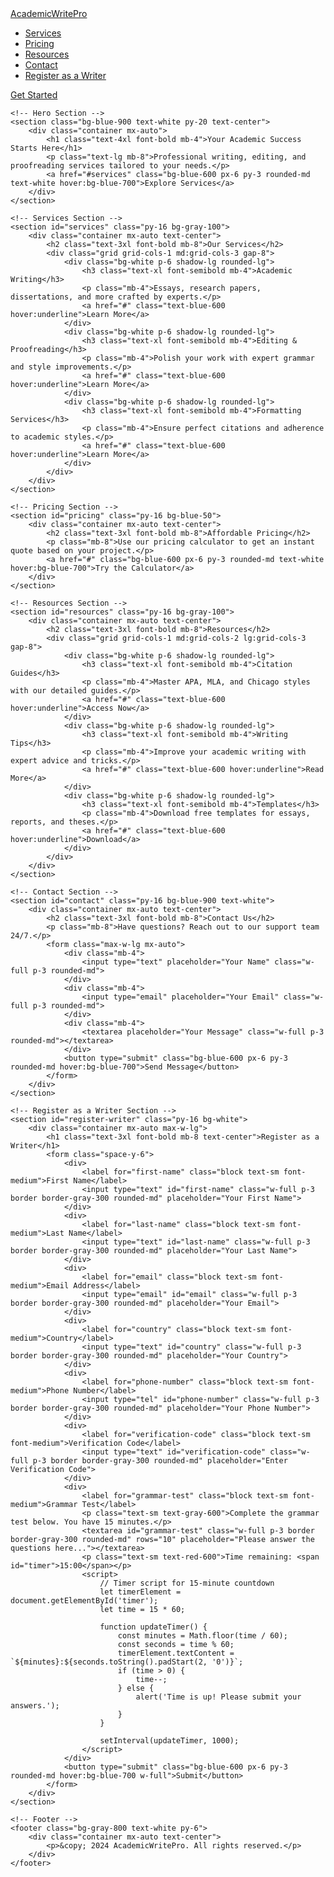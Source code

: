<!DOCTYPE html>
<html lang="en">
<head>
    <meta charset="UTF-8">
    <meta name="viewport" content="width=device-width, initial-scale=1.0">
    <title>Academic Writing Services</title>
    <link href="https://cdn.jsdelivr.net/npm/tailwindcss@2.2.19/dist/tailwind.min.css" rel="stylesheet">
</head>
<body class="bg-gray-100 text-gray-800">
    <!-- Navbar -->
    <nav class="bg-blue-800 text-white px-6 py-4 shadow-md sticky top-0 z-50">
        <div class="container mx-auto flex justify-between items-center">
            <a href="#" class="text-2xl font-bold">AcademicWritePro</a>
            <ul class="flex space-x-6">
                <li><a href="#services" class="hover:text-gray-300">Services</a></li>
                <li><a href="#pricing" class="hover:text-gray-300">Pricing</a></li>
                <li><a href="#resources" class="hover:text-gray-300">Resources</a></li>
                <li><a href="#contact" class="hover:text-gray-300">Contact</a></li>
                <li><a href="#register-writer" class="hover:text-gray-300">Register as a Writer</a></li>
            </ul>
            <a href="#" class="bg-blue-600 px-4 py-2 rounded-md hover:bg-blue-700">Get Started</a>
        </div>
    </nav>

    <!-- Hero Section -->
    <section class="bg-blue-900 text-white py-20 text-center">
        <div class="container mx-auto">
            <h1 class="text-4xl font-bold mb-4">Your Academic Success Starts Here</h1>
            <p class="text-lg mb-8">Professional writing, editing, and proofreading services tailored to your needs.</p>
            <a href="#services" class="bg-blue-600 px-6 py-3 rounded-md text-white hover:bg-blue-700">Explore Services</a>
        </div>
    </section>

    <!-- Services Section -->
    <section id="services" class="py-16 bg-gray-100">
        <div class="container mx-auto text-center">
            <h2 class="text-3xl font-bold mb-8">Our Services</h2>
            <div class="grid grid-cols-1 md:grid-cols-3 gap-8">
                <div class="bg-white p-6 shadow-lg rounded-lg">
                    <h3 class="text-xl font-semibold mb-4">Academic Writing</h3>
                    <p class="mb-4">Essays, research papers, dissertations, and more crafted by experts.</p>
                    <a href="#" class="text-blue-600 hover:underline">Learn More</a>
                </div>
                <div class="bg-white p-6 shadow-lg rounded-lg">
                    <h3 class="text-xl font-semibold mb-4">Editing & Proofreading</h3>
                    <p class="mb-4">Polish your work with expert grammar and style improvements.</p>
                    <a href="#" class="text-blue-600 hover:underline">Learn More</a>
                </div>
                <div class="bg-white p-6 shadow-lg rounded-lg">
                    <h3 class="text-xl font-semibold mb-4">Formatting Services</h3>
                    <p class="mb-4">Ensure perfect citations and adherence to academic styles.</p>
                    <a href="#" class="text-blue-600 hover:underline">Learn More</a>
                </div>
            </div>
        </div>
    </section>

    <!-- Pricing Section -->
    <section id="pricing" class="py-16 bg-blue-50">
        <div class="container mx-auto text-center">
            <h2 class="text-3xl font-bold mb-8">Affordable Pricing</h2>
            <p class="mb-8">Use our pricing calculator to get an instant quote based on your project.</p>
            <a href="#" class="bg-blue-600 px-6 py-3 rounded-md text-white hover:bg-blue-700">Try the Calculator</a>
        </div>
    </section>

    <!-- Resources Section -->
    <section id="resources" class="py-16 bg-gray-100">
        <div class="container mx-auto text-center">
            <h2 class="text-3xl font-bold mb-8">Resources</h2>
            <div class="grid grid-cols-1 md:grid-cols-2 lg:grid-cols-3 gap-8">
                <div class="bg-white p-6 shadow-lg rounded-lg">
                    <h3 class="text-xl font-semibold mb-4">Citation Guides</h3>
                    <p class="mb-4">Master APA, MLA, and Chicago styles with our detailed guides.</p>
                    <a href="#" class="text-blue-600 hover:underline">Access Now</a>
                </div>
                <div class="bg-white p-6 shadow-lg rounded-lg">
                    <h3 class="text-xl font-semibold mb-4">Writing Tips</h3>
                    <p class="mb-4">Improve your academic writing with expert advice and tricks.</p>
                    <a href="#" class="text-blue-600 hover:underline">Read More</a>
                </div>
                <div class="bg-white p-6 shadow-lg rounded-lg">
                    <h3 class="text-xl font-semibold mb-4">Templates</h3>
                    <p class="mb-4">Download free templates for essays, reports, and theses.</p>
                    <a href="#" class="text-blue-600 hover:underline">Download</a>
                </div>
            </div>
        </div>
    </section>

    <!-- Contact Section -->
    <section id="contact" class="py-16 bg-blue-900 text-white">
        <div class="container mx-auto text-center">
            <h2 class="text-3xl font-bold mb-8">Contact Us</h2>
            <p class="mb-8">Have questions? Reach out to our support team 24/7.</p>
            <form class="max-w-lg mx-auto">
                <div class="mb-4">
                    <input type="text" placeholder="Your Name" class="w-full p-3 rounded-md">
                </div>
                <div class="mb-4">
                    <input type="email" placeholder="Your Email" class="w-full p-3 rounded-md">
                </div>
                <div class="mb-4">
                    <textarea placeholder="Your Message" class="w-full p-3 rounded-md"></textarea>
                </div>
                <button type="submit" class="bg-blue-600 px-6 py-3 rounded-md hover:bg-blue-700">Send Message</button>
            </form>
        </div>
    </section>

    <!-- Register as a Writer Section -->
    <section id="register-writer" class="py-16 bg-white">
        <div class="container mx-auto max-w-lg">
            <h1 class="text-3xl font-bold mb-8 text-center">Register as a Writer</h1>
            <form class="space-y-6">
                <div>
                    <label for="first-name" class="block text-sm font-medium">First Name</label>
                    <input type="text" id="first-name" class="w-full p-3 border border-gray-300 rounded-md" placeholder="Your First Name">
                </div>
                <div>
                    <label for="last-name" class="block text-sm font-medium">Last Name</label>
                    <input type="text" id="last-name" class="w-full p-3 border border-gray-300 rounded-md" placeholder="Your Last Name">
                </div>
                <div>
                    <label for="email" class="block text-sm font-medium">Email Address</label>
                    <input type="email" id="email" class="w-full p-3 border border-gray-300 rounded-md" placeholder="Your Email">
                </div>
                <div>
                    <label for="country" class="block text-sm font-medium">Country</label>
                    <input type="text" id="country" class="w-full p-3 border border-gray-300 rounded-md" placeholder="Your Country">
                </div>
                <div>
                    <label for="phone-number" class="block text-sm font-medium">Phone Number</label>
                    <input type="tel" id="phone-number" class="w-full p-3 border border-gray-300 rounded-md" placeholder="Your Phone Number">
                </div>
                <div>
                    <label for="verification-code" class="block text-sm font-medium">Verification Code</label>
                    <input type="text" id="verification-code" class="w-full p-3 border border-gray-300 rounded-md" placeholder="Enter Verification Code">
                </div>
                <div>
                    <label for="grammar-test" class="block text-sm font-medium">Grammar Test</label>
                    <p class="text-sm text-gray-600">Complete the grammar test below. You have 15 minutes.</p>
                    <textarea id="grammar-test" class="w-full p-3 border border-gray-300 rounded-md" rows="10" placeholder="Please answer the questions here..."></textarea>
                    <p class="text-sm text-red-600">Time remaining: <span id="timer">15:00</span></p>
                    <script>
                        // Timer script for 15-minute countdown
                        let timerElement = document.getElementById('timer');
                        let time = 15 * 60;

                        function updateTimer() {
                            const minutes = Math.floor(time / 60);
                            const seconds = time % 60;
                            timerElement.textContent = `${minutes}:${seconds.toString().padStart(2, '0')}`;
                            if (time > 0) {
                                time--;
                            } else {
                                alert('Time is up! Please submit your answers.');
                            }
                        }

                        setInterval(updateTimer, 1000);
                    </script>
                </div>
                <button type="submit" class="bg-blue-600 px-6 py-3 rounded-md hover:bg-blue-700 w-full">Submit</button>
            </form>
        </div>
    </section>

    <!-- Footer -->
    <footer class="bg-gray-800 text-white py-6">
        <div class="container mx-auto text-center">
            <p>&copy; 2024 AcademicWritePro. All rights reserved.</p>
        </div>
    </footer>
</body>
</html>
